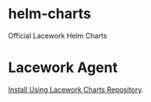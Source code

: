 # helm-charts

Official Lacework Helm Charts

# Lacework Agent

[Install Using Lacework Charts Repository](https://docs.lacework.net/onboarding/deploy-on-kubernetes#install-using-helm).
